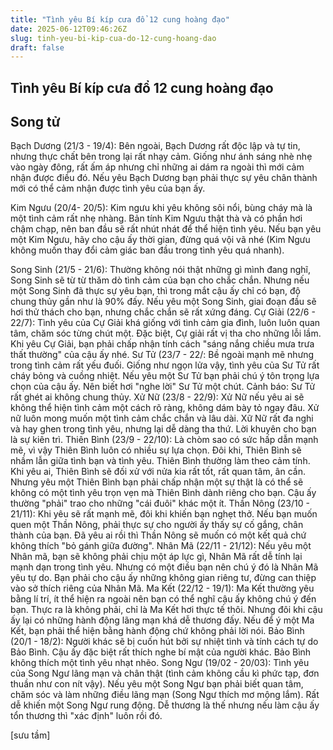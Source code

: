 ```yaml
---
title: "Tình yêu Bí kíp cưa đổ 12 cung hoàng đạo"
date: 2025-06-12T09:46:26Z
slug: tinh-yeu-bi-kip-cua-do-12-cung-hoang-dao
draft: false
---
```


## Tình yêu Bí kíp cưa đổ 12 cung hoàng đạo

## Song tử

​Bạch Dương (21/3 - 19/4):
Bên ngoài, Bạch Dương rất độc lập và tự tin, nhưng thực chất bên trong lại rất nhạy cảm. Giống như ánh sáng nhè nhẹ vào ngày đông, rất ấm áp nhưng chỉ những ai dám ra ngoài thì mới cảm nhận được điều đó. Nếu yêu Bạch Dương bạn phải thực sự yêu chân thành mới có thể cảm nhận được tình yêu của bạn ấy.

​Kim Ngưu (20/4- 20/5):
Kim ngưu khi yêu không sôi nổi, bùng cháy mà là một tình cảm rất nhẹ nhàng. Bản tính Kim Ngưu thật thà và có phần hơi chậm chạp, nên ban đầu sẽ rất nhút nhát để thể hiện tình yêu. Nếu bạn yêu một Kim Ngưu, hãy cho cậu ấy thời gian, đừng quá vội vã nhé (Kim Ngưu không muốn thay đổi cảm giác ban đầu trong tình yêu quá nhanh).

​Song Sinh (21/5 - 21/6):
Thường không nói thật những gì mình đang nghĩ, Song Sinh sẽ từ từ thăm dò tình cảm của bạn cho chắc chắn. Nhưng nếu một Song Sinh đã thực sự yêu bạn, thì trong mắt cậu ấy chỉ có bạn, độ chung thủy gần như là 90% đấy. Nếu yêu một Song Sinh, giai đoạn đầu sẽ hơi thử thách cho bạn, nhưng chắc chắn sẽ rất xứng đáng.
​Cự Giải (22/6 - 22/7):
Tình yêu của Cự Giải khá giống với tình cảm gia đình, luôn luôn quan tâm, chăm sóc từng chút một. Đặc biệt, Cự giải rất vị tha cho những lỗi lầm. Khi yêu Cự Giải, bạn phải chấp nhận tính cách "sáng nắng chiều mưa trưa thất thường" của cậu ấy nhé.
​Sư Tử (23/7 - 22/:
Bề ngoài mạnh mẽ nhưng trong tình cảm rất yếu đuối. Giống như ngọn lửa vậy, tình yêu của Sư Tử rất cháy bỏng và cuồng nhiệt. Nếu yêu một Sư Tử bạn phải chú ý tôn trọng lựa chọn của cậu ấy. Nên biết hơi "nghe lời" Sư Tử một chút. Cảnh báo: Sư Tử rất ghét ai không chung thủy.
​Xử Nữ (23/8 - 22/9):
Xử Nữ nếu yêu ai sẽ không thể hiện tình cảm một cách rõ ràng, không dám bày tỏ ngay đâu. Xử nữ luôn mong muốn một tình cảm chắc chắn và lâu dài. Xữ Nữ rất đa nghi và hay ghen trong tình yêu, nhưng lại dễ dàng tha thứ. Lời khuyên cho bạn là sự kiên trì.
​Thiên Bình (23/9 - 22/10):
Là chòm sao có sức hấp dẫn mạnh mẽ, vì vậy Thiên Bình luôn có nhiều sự lựa chọn. Đôi khi, Thiên Bình sẽ nhầm lẫn giữa tình bạn và tình yêu. Thiên Bình thường làm theo cảm tính. Khi yêu ai, Thiên Bình sẽ đối xử với nửa kia rất tốt, rất quan tâm, ân cần. Nhưng yêu một Thiên Bình bạn phải chấp nhận một sự thật là có thể sẽ không có một tình yêu trọn vẹn mà Thiên Bình dành riêng cho bạn. Cậu ấy thường "phải" trao cho những "cái đuôi" khác một ít.
​Thần Nông (23/10 - 21/11):
Khi yêu sẽ rất mạnh mẽ, đôi khi khiến bạn nghẹt thở. Nếu bạn muốn quen một Thần Nông, phải thực sự cho người ấy thấy sự cố gắng, chân thành của bạn. Đã yêu ai rồi thì Thần Nông sẽ muốn có một kết quả chứ không thích "bỏ gánh giữa đường".
​Nhân Mã (22/11 - 21/12):
Nếu yêu một Nhân mã, bạn sẽ không phải chịu một áp lực gì, Nhân Mã rất dễ tính lại mạnh dạn trong tình yêu. Nhưng có một điều bạn nên chú ý đó là Nhân Mã yêu tự do. Bạn phải cho cậu ấy những không gian riêng tư, đừng can thiệp vào sở thích riêng của Nhân Mã.
​Ma Kết (22/12 - 19/1):
Ma Kết thường yêu bằng lí trí, ít thể hiện ra ngoài nên bạn có thể nghĩ cậu ấy không chú ý đến bạn. Thực ra là không phải, chỉ là Ma Kết hơi thực tế thôi. Nhưng đôi khi cậu ấy lại có những hành động lãng mạn khá dễ thương đấy. Nếu để ý một Ma Kết, bạn phải thể hiện bằng hành động chứ không phải lời nói.
​Bảo Bình (20/1 - 18/2):
Người khác sẽ bị cuốn hút bởi sự nhiệt tình và tính cách tự do Bảo Bình. Cậu ấy đặc biệt rất thích nghe bí mật của người khác. Bảo Bình không thích một tình yêu nhạt nhẽo.
​Song Ngư (19/02 - 20/03):
Tình yêu của Song Ngư lãng mạn và chân thật (tình cảm không cầu kì phức tạp, đơn thuần như con nít vậy). Nếu yêu một Song Ngư bạn phải biết quan tâm, chăm sóc và làm những điều lãng mạn (Song Ngư thích mơ mộng lắm). Rất dễ khiến một Song Ngư rung động. Dễ thương là thế nhưng nếu làm cậu ấy tổn thương thì "xác định" luôn rồi đó.

[sưu tầm]